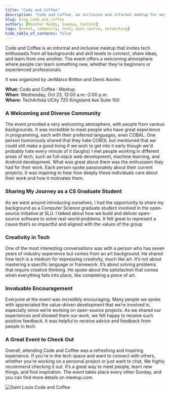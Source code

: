 ```yaml
---
title: "Code and Coffee"
description: "Code and Coffee, an inclusive and informal meetup for anyone in the tech space open to people of all skill levels. It’s a great way to connect with people and learn something new."
Slug: blog_code_and_coffee
authors: [Manohar Reddy, Sowmya, Santosh]
tags: [event, community, tech, open source, networking]
hide_table_of_contents: false
---
```


Code and Coffee is an informal and inclusive meetup that invites tech enthusiasts from all backgrounds and skill levels to connect, share ideas, and learn from one another. The event offers a welcoming atmosphere where people can learn something new, whether they're beginners or experienced professionals.

It was organized by JerMarco Britton and Denis Ikovlev.

<!--truncate-->

**What:** Code and Coffee : Meetup  
**When:** Wednesday, Oct 23, 12:00 a.m.–2:00 p.m.  
**Where:** TechArtista UCity 725 Kingsland Ave Suite 100

### A Welcoming and Diverse Community

The event provided a very welcoming atmosphere, with people from various backgrounds. It was incredible to meet people who have great experience in programming, each with their preferred languages, even COBAL. One person humorously shared that they hate COBOL but mentioned that we could still make a good living if we wish to get into it early though we'd probably hate every minute of it (laughs)
I met people working in different areas of tech, such as full-stack web development, machine learning, and Android development. What was great about them was the enthusiasm they had for their work. Each person spoke passionately about their current projects. It was inspiring to hear how deeply these individuals care about their work and how it motivates them.

### Sharing My Journey as a CS Graduate Student

As we went around introducing ourselves, I had the opportunity to share my background as a Computer Science graduate student involved in the open-source initiative at SLU. I talked about how we build and deliver open-source software to solve real-world problems. It felt great to represent a cause that’s so impactful and aligned with the values of the group

### Creativity in Tech

One of the most interesting conversations was with a person who has seven years of industry experience but comes from an art background. He shared how tech is a medium for expressing creativity, much like art. It’s not about mastering a specific language or framework. It’s about solving problems that require creative thinking. He spoke about the satisfaction that comes when everything falls into place, like completing a piece of art.

### Invaluable Encouragement

Everyone at the event was incredibly encouraging. Many people we spoke with appreciated the value-driven development that we’re involved in, especially since we’re working on open-source projects. As we shared our experiences and showed them our work, we felt happy to receive such positive feedback. It was helpful to receive advice and feedback from people in tech.

### A Great Event to Check Out

Overall, attending Code and Coffee was a refreshing and inspiring experience. If you're in the tech space and want to connect with others, whether you’re working on a personal project or just want to chat, We highly recommend checking it out. It’s a great way to meet people, learn new things, and find inspiration. The event takes place every other Sunday, and you can find more details on meetup.com.

![Saint Louis Code and Coffee](./stlouis-code-and-coffee-event-20241208/code-and-coffee.png)
